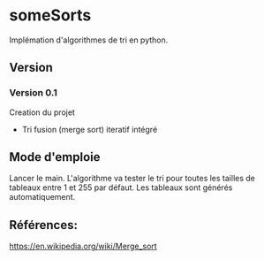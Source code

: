 # someSorts
Implémation d'algorithmes de tri en python.

## Version

### Version 0.1

Creation du projet
* Tri fusion (merge sort) iteratif intégré

## Mode d'emploie

Lancer le main. L'algorithme va tester le tri pour toutes les tailles de tableaux entre 1 et 255 par défaut. Les tableaux sont générés automatiquement.

## Références:

https://en.wikipedia.org/wiki/Merge_sort
